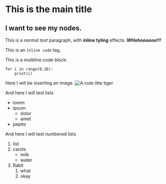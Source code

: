 # This is the main title
## I want to see my nodes.
This is a *normal text* paragraph, with **inline tyling** effects.
***WHohoooooo!!!***

This is an ```inline code``` tag.

This is a multiline code block:
```
for i in range(0,10):
    print(i)
```

Here I will be inserting an image.
![A cute litte tiger](http://fortune.com/2017/02/23/tiger-drone-hunt/)

And here I will test lists
- lorem
- ipsum
    - dolor
    - amet
- pepito

And here I will test numbered lists
1. list
1. carots
    - milk
    - water
1. Rabit
    1. what
    1. okay
